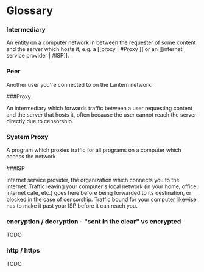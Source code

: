 # Glossary

### Intermediary

An entity on a computer network in between the requester of some content and
the server which hosts it, e.g. a [[proxy | #Proxy ]] or an [[internet
service provider | #ISP]].

### Peer

Another user you're connected to on the Lantern network.

###Proxy

An intermediary which forwards traffic between a user requesting content and
the server that hosts it, often because the user cannot reach the server
directly due to censorship.

### System Proxy

A program which proxies traffic for all programs on a computer which access the
network.

###ISP

Internet service provider, the organization which connects you to the internet.
Traffic leaving your computer's local network (in your home, office, internet
cafe, etc.) goes here before being forwarded to its destination, or blocked in
the case of censorship. Traffic bound for your computer likewise has to make it
past your ISP before it can reach you.

### encryption / decryption - "sent in the clear" vs encrypted

TODO

### http / https

TODO
